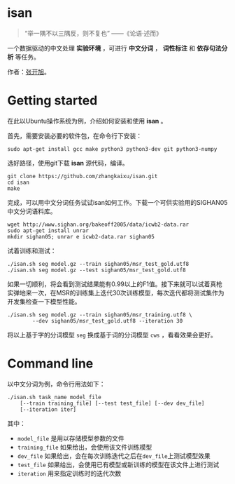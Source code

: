 isan
====

> “举一隅不以三隅反，则不复也” ——《论语·述而》

一个数据驱动的中文处理 **实验环境** ，可进行 **中文分词** ， **词性标注**  和 **依存句法分析** 等任务。

作者：[张开旭](http://weibo.com/zhangkaixu)。


# Getting started

在此以Ubuntu操作系统为例，介绍如何安装和使用 **isan** 。

首先，需要安装必要的软件包，在命令行下安装：

    sudo apt-get install gcc make python3 python3-dev git python3-numpy

选好路径，使用git下载 **isan** 源代码，编译。

    git clone https://github.com/zhangkaixu/isan.git
    cd isan
    make

完成，可以用中文分词任务试试isan如何工作。下载一个可供实验用的SIGHAN05中文分词语料库。

    wget http://www.sighan.org/bakeoff2005/data/icwb2-data.rar
    sudo apt-get install unrar
    mkdir sighan05; unrar e icwb2-data.rar sighan05
    
试着训练和测试：
    
    ./isan.sh seg model.gz --train sighan05/msr_test_gold.utf8
    ./isan.sh seg model.gz --test sighan05/msr_test_gold.utf8
    
如果一切顺利，将会看到测试结果能有0.99以上的F1值。接下来就可以试着真枪实弹地来一次，在MSR的训练集上迭代30次训练模型，每次迭代都将测试集作为开发集检查一下模型性能。
    
    ./isan.sh seg model.gz --train sighan05/msr_training.utf8 \
            --dev sighan05/msr_test_gold.utf8 --iteration 30

将以上基于字的分词模型 `seg` 换成基于词的分词模型  `cws` ，看看效果会更好。
    
# Command line

以中文分词为例，命令行用法如下：

    ./isan.sh task_name model_file 
        [--train training_file] [--test test_file] [--dev dev_file]
        [--iteration iter]

其中：

* `model_file` 是用以存储模型参数的文件
* `training_file` 如果给出，会使用该文件训练模型
* `dev_file` 如果给出，会在每次训练迭代之后在`dev_file`上测试模型效果
* `test_file` 如果给出，会使用已有模型或新训练的模型在该文件上进行测试
* `iteration` 用来指定训练时的迭代次数
